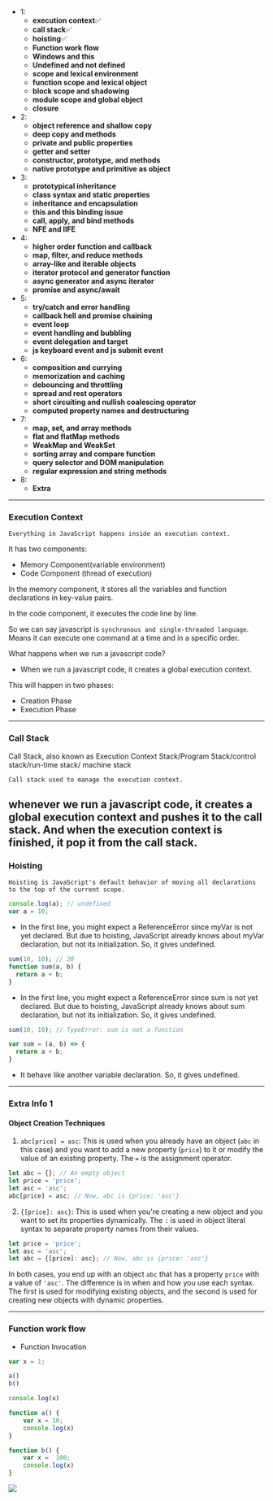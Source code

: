 - 1:
    - **execution context**✅
    - **call stack**✅
    - **hoisting**✅
    - **Function work flow**
    - **Windows and this**
    - **Undefined and not defined**
    - **scope and lexical environment**
    - **function scope and lexical object**
    - **block scope and shadowing**
    - **module scope and global object**
    - **closure**
- 2:
    - **object reference and shallow copy**
    - **deep copy and methods**
    - **private and public properties**
    - **getter and setter**
    - **constructor, prototype, and methods**
    - **native prototype and primitive as object**
- 3:
    - **prototypical inheritance**
    - **class syntax and static properties**
    - **inheritance and encapsulation**
    - **this and this binding issue**
    - **call, apply, and bind methods**
    - **NFE and IIFE**
- 4:
    - **higher order function and callback**
    - **map, filter, and reduce methods**
    - **array-like and iterable objects**
    - **iterator protocol and generator function**
    - **async generator and async iterator**
    - **promise and async/await**
- 5:
    - **try/catch and error handling**
    - **callback hell and promise chaining**
    - **event loop**
    - **event handling and bubbling**
    - **event delegation and target**
    - **js keyboard event and js submit event**
- 6:
    - **composition and currying**
    - **memorization and caching**
    - **debouncing and throttling**
    - **spread and rest operators**
    - **short circuiting and nullish coalescing operator**
    - **computed property names and destructuring**
- 7:
    - **map, set, and array methods**
    - **flat and flatMap methods**
    - **WeakMap and WeakSet**
    - **sorting array and compare function**
    - **query selector and DOM manipulation**
    - **regular expression and string methods**
- 8:
    - **Extra**

----



###  Execution Context
`Everything in JavaScript happens inside an execution context.`

It has two components:
- Memory Component(variable environment)
- Code Component (thread of execution)

In the memory component, it stores all the variables and function declarations in key-value pairs. 

In the code component, it executes the code line by line.

So we can say javascript is `synchronous and single-threaded language`.
Means it can execute one command at a time and in a specific order.

What happens when we run a javascript code?
- When we run a javascript code, it creates a global execution context.

This will happen in two phases:
- Creation Phase
- Execution Phase


----

### Call Stack

Call Stack, also known as Execution Context Stack/Program Stack/control stack/run-time stack/ machine stack

`Call stack used to manage the execution context.` 

whenever we run a javascript code, it creates a global execution context and pushes it to the call stack. 
And when the execution context is finished, it pop it from the call stack.
----
### Hoisting

`Hoisting is JavaScript's default behavior of moving all declarations to the top of the current scope.`

```js
console.log(a); // undefined
var a = 10;
```
- In the first line, you might expect a ReferenceError since myVar is not yet declared. But due to hoisting, JavaScript already knows about myVar declaration, but not its initialization. So, it gives undefined.


```js
sum(10, 10); // 20
function sum(a, b) {
  return a + b;
}
```
- In the first line, you might expect a ReferenceError since sum is not yet declared. But due to hoisting, JavaScript already knows about sum declaration, but not its initialization. So, it gives undefined.

```js
sum(10, 10); // TypeError: sum is not a function

var sum = (a, b) => {
  return a + b;
}
```

- It behave like another variable declaration. So, it gives undefined.

____

### Extra Info 1

#### Object Creation Techniques

1. `abc[price] = asc`: This is used when you already have an object (`abc` in this case) and you want to add a new property (`price`) to it or modify the value of an existing property. The `=` is the assignment operator.

```javascript
let abc = {}; // An empty object
let price = 'price';
let asc = 'asc';
abc[price] = asc; // Now, abc is {price: 'asc'}
```

2. `{[price]: asc}`: This is used when you're creating a new object and you want to set its properties dynamically. The `:` is used in object literal syntax to separate property names from their values.

```javascript
let price = 'price';
let asc = 'asc';
let abc = {[price]: asc}; // Now, abc is {price: 'asc'}
```

In both cases, you end up with an object `abc` that has a property `price` with a value of `'asc'`. The difference is in when and how you use each syntax. The first is used for modifying existing objects, and the second is used for creating new objects with dynamic properties.

----
### Function work flow

- Function Invocation
```js
var x = 1;

a()
b()

console.log(x)

function a() {
    var x = 10;
    console.log(x)
}

function b() {
    var x =  100;
    console.log(x)
}

```
![](../images/funtioninvocation.png)






